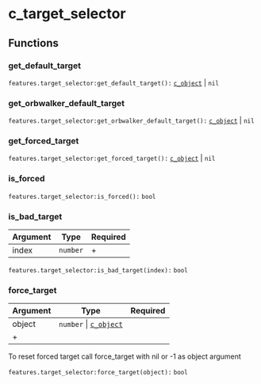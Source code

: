 # c\_target\_selector

## Functions

### get\_default\_target

`features.target_selector:get_default_target():` [`c_object`](c\_object.md) | `nil`

### get\_orbwalker\_default\_target

`features.target_selector:get_orbwalker_default_target():` [`c_object`](c\_object.md) | `nil`

### get\_forced\_target

`features.target_selector:get_forced_target():` [`c_object`](c\_object.md) | `nil`

### is\_forced

`features.target_selector:is_forced():` `bool`

### is\_bad\_target

| Argument | Type     | Required |
| -------- | -------- | -------- |
| index    | `number` | +        |

`features.target_selector:is_bad_target(index):` `bool`

### force\_target

| Argument | Type                                     | Required |
| -------- | ---------------------------------------- | -------- |
| object   | `number` \| [`c_object`](c\_object.md)
| +        |

To reset forced target call force\_target with nil or -1 as object argument

`features.target_selector:force_target(object):` `bool`
